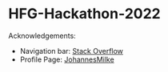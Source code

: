 # HFG-Hackathon-2022

Acknowledgements:

- Navigation bar: [Stack Overflow](https://stackoverflow.com/questions/50961158/how-to-programmatically-select-bottomnavigationbar-tab-in-flutter-instead-of-bui)
- Profile Page: [JohannesMilke](https://github.com/JohannesMilke/user_profile_ii_example)

